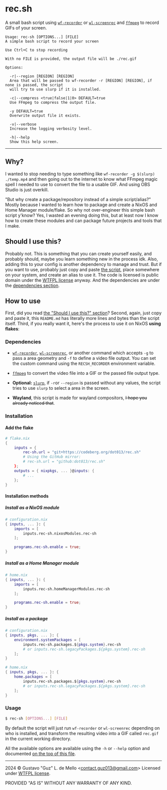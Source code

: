 # rec.sh

A small bash script using [`wf-recorder`](https://github.com/ammen99/wf-recorder) or
[`wl-screenrec`](https://github.com/russelltg/wl-screenrec) and [`ffmpeg`](https://ffmpeg.org)
to record GIFs of your screen.

```
Usage: rec-sh [OPTIONS...] [FILE]
A simple bash script to record your screen

Use Ctrl+C to stop recording

With no FILE is provided, the output file will be ./rec.gif

Options:

  -r|--region [REGION] [REGION]
  Area that will be passed to wf-recorder -r [REGION] [REGION], if none is passed, the script
  will try to use slurp if it is installed.

  -c|--compress <true|false|1|0> DEFAULT=true
  Use FFmpeg to compress the output file.

  -y DEFAULT=true
  Overwrite output file it exists.

  -v|--verbose
  Increase the logging verbosity level.

  -h|--help
  Show this help screen.

```

---

## Why?

I wanted to stop needing to type something like `wf-recorder -g $(slurp) ./temp.mp4`
and then going out to the internet to know what FFmpeg magic spell I needed to use to convert
the file to a usable GIF. And using OBS Studio is just overkill.

"But why create a package/repository instead of a simple script/alias?"
Mostly because I wanted to learn how to package and create a NixOS and Home Manager
module/flake. So why not over-engineer this simple bash script y'know? Yes, I wasted
an evening doing this, but at least now I know how to create these modules and can
package future projects and tools that I make.

## Should I use this?

Probably not. This is something that you can create yourself easily, and probably should,
maybe you learn something new in the process idk. Also, adding this to your config is another
dependency to manage and trust. But if you want to use, probably just copy and paste
[the script](./rec.sh), place somewhere on your system, and create an alias to use it.
The code is licensed is public domain under the [WTFPL license](./LICENSE) anyway. And
the dependencies are under the [dependencies section](#dependencies).

## How to use

First, did you read [the "Should I use this?" section](#should-i-use-this)?
Second, again, just copy and paste it, this <code>README.md</code> has literally more
lines and bytes than the script itself. Third, if you really want it, here's the process
to use it on NixOS **using flakes**:

### Dependencies

- [`wf-recorder`](https://github.com/ammen99/wf-recorder),
  [`wl-screenrec`](https://github.com/russelltg/wl-screenrec), or another command
  which accepts `-g` to pass a area geometry and `-f` to define a video file output.
  You can set the custom command using the `RECSH_RECORDER` environment variable.

- [`ffmpeg`](https://ffmpeg.org) to convert the video file into a GIF or the passed
  file output type.

- **Optional:** [`slurp`](https://github.com/emersion/slurp), if `-r`or `--region`
  is passed without any values, the script tries to use `slurp` to select a area
  in the screen.

- **Wayland**, this script is made for wayland compositors, ~~I hope you already noticed
  that~~.

### Installation

#### Add the flake
```nix
# flake.nix
{
    inputs = {
        rec-sh.url = "git+https://codeberg.org/dot013/rec.sh"
        # Using the GitHub mirror:
        # rec-sh.url = "github:dot013/rec.sh"
    };
    outputs = { nixpkgs, ... }@inputs: {
        # ...
    };
}
```

#### Installation methods

##### Install as a NixOS module
```nix
# configuration.nix
{ inputs, ... }: {
    imports = [
        inputs.rec-sh.nixosModules.rec-sh
    ];

    programs.rec-sh.enable = true;
}
```

##### Install as a Home Manager module
```nix
# home.nix
{ inputs, ... }: {
    imports = [
        inputs.rec-sh.homeManagerModules.rec-sh
    ];

    programs.rec-sh.enable = true;
}
```

##### Install as a package
```nix
# configuration.nix
{ inputs, pkgs, ... }: {
    environment.systemPackages = [
        inputs.rec-sh.packages.${pkgs.system}.rec-sh
        # or inputs.rec-sh.legacyPackages.${pkgs.system}.rec-sh
    ];
}
```

```nix
# home.nix
{ inputs, pkgs, ... }: {
    home.packages = [
        inputs.rec-sh.packages.${pkgs.system}.rec-sh
        # or inputs.rec-sh.legacyPackages.${pkgs.system}.rec-sh
    ];
}
```

### Usage

```bash
$ rec-sh [OPTIONS...] [FILE]
```

By default the script will just run `wf-recorder` or `wl-screenrec` depending on
who is installed, and transform the resulting video into a GIF called `rec.gif`
in the current working directory.

All the available options are available using the `-h` or `--help` option and
documented [on the top of this file](#recsh).

---

2024 &copy; Gustavo "Guz" L. de Mello <[contact.guz013@gmail.com](mailto:contact.guz013@gmail.com)>
Licensed under [WTFPL license](./LICENSE).

PROVIDED "AS IS" WITHOUT ANY WARRANTY OF ANY KIND.
